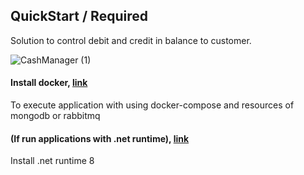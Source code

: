 ## QuickStart / Required

Solution to control debit and credit in balance to customer.

![CashManager (1)](https://github.com/wodsonluiz/CashManager/assets/13908258/85943bb4-d543-491c-a738-91657875afdc)


#### Install docker, [link](https://docs.docker.com/engine/install/)
To execute application with using docker-compose and resources of mongodb or rabbitmq

#### (If run applications with .net runtime), [link](https://dotnet.microsoft.com/pt-br/download/dotnet/8.0)
Install .net runtime 8
